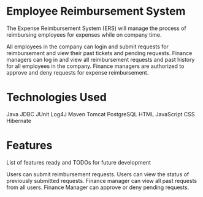# Employee Reimbursement System
The Expense Reimbursement System (ERS) will manage the process of reimbursing employees for expenses while on company time.

All employees in the company can login and submit requests for reimbursement and view their past tickets and pending requests.
Finance managers can log in and view all reimbursement requests and past history for all employees in the company.
Finance managers are authorized to approve and deny requests for expense reimbursement.

# Technologies Used
Java
JDBC
JUnit
Log4J
Maven
Tomcat
PostgreSQL
HTML
JavaScript
CSS
Hibernate
# Features
List of features ready and TODOs for future development

Users can submit reimbursement requests.
Users can view the status of previously submitted requests.
Finance manager can view all past requests from all users.
Finance Manager can approve or deny pending requests.
